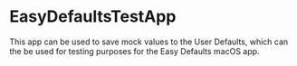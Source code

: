 # EasyDefaultsTestApp
This app can be used to save mock values to the User Defaults, which can the be used for testing purposes for the Easy Defaults macOS app.
